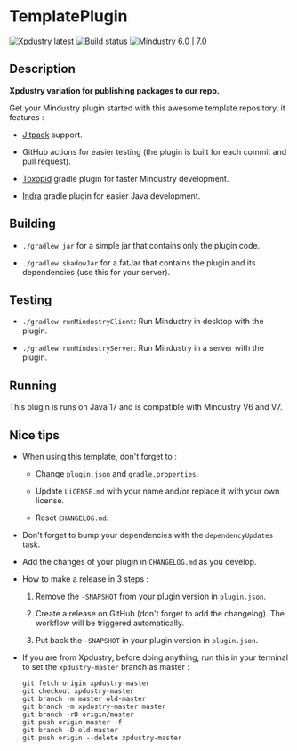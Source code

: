 # TemplatePlugin

[![Xpdustry latest](https://repo.xpdustry.fr/api/badge/latest/snapshots/fr/xpdustry/template-plugin?color=00FFFF&name=TemplatePlugin&prefix=v)](https://github.com/Xpdustry/TemplatePlugin/releases)
[![Build status](https://github.com/Xpdustry/TemplatePlugin/actions/workflows/build.yml/badge.svg?branch=master&event=push)](https://github.com/Xpdustry/TemplatePlugin/actions/workflows/build.yml)
[![Mindustry 6.0 | 7.0 ](https://img.shields.io/badge/Mindustry-6.0%20%7C%207.0-ffd37f)](https://github.com/Anuken/Mindustry/releases)

## Description

**Xpdustry variation for publishing packages to our repo.**

Get your Mindustry plugin started with this awesome template repository, it features :

- [Jitpack](https://jitpack.io/) support.

- GitHub actions for easier testing (the plugin is built for each commit and pull request).

- [Toxopid](https://plugins.gradle.org/plugin/fr.xpdustry.toxopid) gradle plugin for faster Mindustry development.

- [Indra](https://plugins.gradle.org/plugin/net.kyori.indra) gradle plugin for easier Java development.

## Building

- `./gradlew jar` for a simple jar that contains only the plugin code.

- `./gradlew shadowJar` for a fatJar that contains the plugin and its dependencies (use this for your server).

## Testing

- `./gradlew runMindustryClient`: Run Mindustry in desktop with the plugin.

- `./gradlew runMindustryServer`: Run Mindustry in a server with the plugin.

## Running

This plugin is runs on Java 17 and is compatible with Mindustry V6 and V7.

## Nice tips

- When using this template, don't forget to :

  - Change `plugin.json` and `gradle.properties`.

  - Update `LiCENSE.md` with your name and/or replace it with your own license.

  - Reset `CHANGELOG.md`.

- Don't forget to bump your dependencies with the `dependencyUpdates` task.

- Add the changes of your plugin in `CHANGELOG.md` as you develop.

- How to make a release in 3 steps :

  1. Remove the `-SNAPSHOT` from your plugin version in `plugin.json`.

  2. Create a release on GitHub (don't forget to add the changelog). The workflow will be triggered automatically.

  3. Put back the `-SNAPSHOT` in your plugin version in `plugin.json`.

- If you are from Xpdustry, before doing anything, run this in your terminal to set the `xpdustry-master` branch as master :

  ```batch
  git fetch origin xpdustry-master
  git checkout xpdustry-master
  git branch -m master old-master
  git branch -m xpdustry-master master
  git branch -rD origin/master
  git push origin master -f
  git branch -D old-master
  git push origin --delete xpdustry-master
  ```
